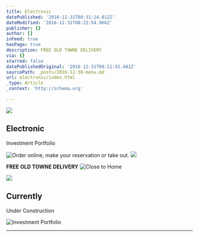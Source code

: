 ```yaml
---
title: Electronic
datePublished: '2016-12-31T08:31:24.012Z'
dateModified: '2016-12-31T08:22:54.966Z'
publisher: {}
author: []
inFeed: true
hasPage: true
description: FREE OLD TOWNE DELIVERY
via: {}
starred: false
datePublishedOriginal: '2016-12-31T08:11:41.481Z'
sourcePath: _posts/2016-12-30-menu.md
url: electronic/index.html
_type: Article
_context: 'http://schema.org'

---
```

<article style=""><img src="https://the-grid-user-content.s3-us-west-2.amazonaws.com/5c0f62b8-5401-48ad-8e4d-bddf3991403a.jpg" /><h1>Electronic</h1><p>Investment Portfolio</p></article>

![Order online, make your reservation or take out.](https://s3-us-west-2.amazonaws.com/the-grid-img/p/457de0c5b6a48fd117d21799d6270845eef9c058.png)
![](https://the-grid-user-content.s3-us-west-2.amazonaws.com/6fa9f282-671b-4676-8bc5-32ede3fdc337.png)

**FREE OLD TOWNE DELIVERY**
![Close to Home](https://the-grid-user-content.s3-us-west-2.amazonaws.com/266b3bf4-9eaa-4676-a8c3-186044258156.jpg)

<article style=""><img src="https://the-grid-user-content.s3-us-west-2.amazonaws.com/6c20abb6-67f5-456a-90e8-1b01978d4348.png" /><h1>Currently</h1><p>Under Construction</p></article>

![Investment Portfolio](https://the-grid-user-content.s3-us-west-2.amazonaws.com/5fe36afb-88ed-45b3-80cb-d2e43a8d1fe1.jpg)

---